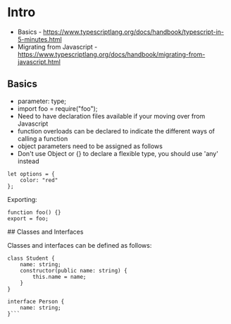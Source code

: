 # Intro

* Basics - https://www.typescriptlang.org/docs/handbook/typescript-in-5-minutes.html
* Migrating from Javascript - https://www.typescriptlang.org/docs/handbook/migrating-from-javascript.html

## Basics

* parameter: type;
* import foo = require("foo");
* Need to have declaration files available if your moving over from Javascript
* function overloads can be declared to indicate the different ways of calling a function
* object parameters need to be assigned as follows
* Don't use Object or {} to declare a flexible type, you should use 'any' instead

```
let options = {
    color: "red"
};
```

Exporting:

```
function foo() {}
export = foo;
```

## Classes and Interfaces 

Classes and interfaces can be defined as follows:

```
class Student {
    name: string;
    constructor(public name: string) {
        this.name = name;
    }
}

interface Person {
    name: string;
}```
